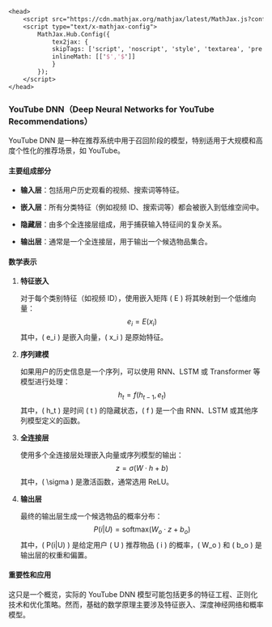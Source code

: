 ```tex
<head>
    <script src="https://cdn.mathjax.org/mathjax/latest/MathJax.js?config=TeX-AMS-MML_HTMLorMML" type="text/javascript"></script>
    <script type="text/x-mathjax-config">
        MathJax.Hub.Config({
            tex2jax: {
            skipTags: ['script', 'noscript', 'style', 'textarea', 'pre'],
            inlineMath: [['$','$']]
            }
        });
    </script>
</head>
```





### YouTube DNN（Deep Neural Networks for YouTube Recommendations）

YouTube DNN 是一种在推荐系统中用于召回阶段的模型，特别适用于大规模和高度个性化的推荐场景，如 YouTube。

#### 主要组成部分

- **输入层**：包括用户历史观看的视频、搜索词等特征。
  
- **嵌入层**：所有分类特征（例如视频 ID、搜索词等）都会被嵌入到低维空间中。

- **隐藏层**：由多个全连接层组成，用于捕获输入特征间的复杂关系。

- **输出层**：通常是一个全连接层，用于输出一个候选物品集合。

#### 数学表示

1. **特征嵌入**

   对于每个类别特征（如视频 ID），使用嵌入矩阵 \( E \) 将其映射到一个低维向量：
   $$
   e_i = E(x_i)
   $$
   其中，\( e_i \) 是嵌入向量，\( x_i \) 是原始特征。

2. **序列建模**

   如果用户的历史信息是一个序列，可以使用 RNN、LSTM 或 Transformer 等模型进行处理：
   $$
   h_t = f(h_{t-1}, e_t)
   $$
   其中，\( h_t \) 是时间 \( t \) 的隐藏状态，\( f \) 是一个由 RNN、LSTM 或其他序列模型定义的函数。

3. **全连接层**

   使用多个全连接层处理嵌入向量或序列模型的输出：
   $$
   z = \sigma(W \cdot h + b)
   $$
   其中，\( \sigma \) 是激活函数，通常选用 ReLU。

4. **输出层**

   最终的输出层生成一个候选物品的概率分布：
   $$
   P(i|U) = \text{softmax}(W_o \cdot z + b_o)
   $$
   其中，\( P(i|U) \) 是给定用户 \( U \) 推荐物品 \( i \) 的概率，\( W_o \) 和 \( b_o \) 是输出层的权重和偏置。

#### 重要性和应用

这只是一个概览，实际的 YouTube DNN 模型可能包括更多的特征工程、正则化技术和优化策略。然而，基础的数学原理主要涉及特征嵌入、深度神经网络和概率模型。